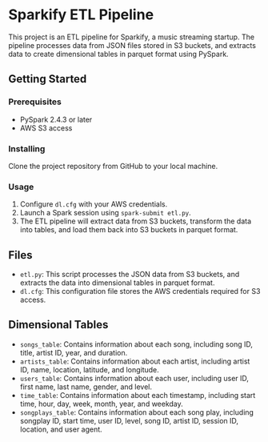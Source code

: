 # Sparkify ETL Pipeline

This project is an ETL pipeline for Sparkify, a music streaming startup. The pipeline processes data from JSON files stored in S3 buckets, and extracts data to create dimensional tables in parquet format using PySpark. 

## Getting Started

### Prerequisites
- PySpark 2.4.3 or later
- AWS S3 access

### Installing
Clone the project repository from GitHub to your local machine.

### Usage
1. Configure `dl.cfg` with your AWS credentials.
2. Launch a Spark session using `spark-submit etl.py`.
3. The ETL pipeline will extract data from S3 buckets, transform the data into tables, and load them back into S3 buckets in parquet format.

## Files
- `etl.py`: This script processes the JSON data from S3 buckets, and extracts the data into dimensional tables in parquet format.
- `dl.cfg`: This configuration file stores the AWS credentials required for S3 access.

## Dimensional Tables
- `songs_table`: Contains information about each song, including song ID, title, artist ID, year, and duration.
- `artists_table`: Contains information about each artist, including artist ID, name, location, latitude, and longitude.
- `users_table`: Contains information about each user, including user ID, first name, last name, gender, and level.
- `time_table`: Contains information about each timestamp, including start time, hour, day, week, month, year, and weekday.
- `songplays_table`: Contains information about each song play, including songplay ID, start time, user ID, level, song ID, artist ID, session ID, location, and user agent.

